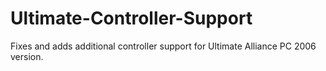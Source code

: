 # Ultimate-Controller-Support
Fixes and adds additional controller support for Ultimate Alliance PC 2006 version. 
